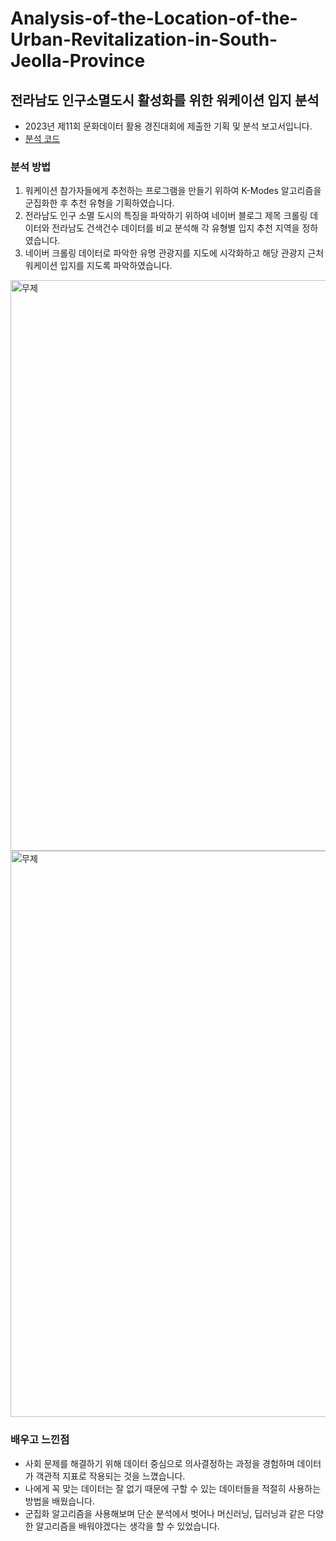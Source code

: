 # Analysis-of-the-Location-of-the-Urban-Revitalization-in-South-Jeolla-Province
## 전라남도 인구소멸도시 활성화를 위한 워케이션 입지 분석
* 2023년 제11회 문화데이터 활용 경진대회에 제출한 기획 및 분석 보고서입니다.
* [분석 코드](https://drive.google.com/file/d/1FLNbXnO_y69HzHWMoBnxvsB3cyVWnvhu/view?usp=sharing)

### 분석 방법
1. 워케이션 참가자들에게 추천하는 프로그램을 만들기 위하여 K-Modes 알고리즘을 군집화한 후 추천 유형을 기획하였습니다.
2. 전라남도 인구 소멸 도시의 특징을 파악하기 위하여 네이버 블로그 제목 크롤링 데이터와 전라남도 건색건수 데이터를 비교 분석해 각 유형별 입지 추천 지역을 정하였습니다.
3. 네이버 크롤링 데이터로 파악한 유명 관광지를 지도에 시각화하고 해당 관광지 근처 워케이션 입지를 지도록 파악하였습니다.

<img width="913" alt="무제" src="https://github.com/shinala0602/Analysis-of-the-Location-of-the-Urban-Revitalization-in-South-Jeolla-Province/assets/59050396/9255510f-7985-42e9-9150-e8a01a91817a">

<img width="906" alt="무제" src="https://github.com/shinala0602/Analysis-of-the-Location-of-the-Urban-Revitalization-in-South-Jeolla-Province/assets/59050396/4f496f96-5f45-4e33-8d1d-e9e7fa28ad7b">

### 배우고 느낀점  
* 사회 문제를 해결하기 위해 데이터 중심으로 의사결정하는 과정을 경험하며 데이터가 객관적 지표로 작용되는 것을 느꼈습니다.
* 나에게 꼭 맞는 데이터는 잘 없기 때문에 구할 수 있는 데이터들을 적절히 사용하는 방법을 배웠습니다.
* 군집화 알고리즘을 사용해보며 단순 분석에서 벗어나 머신러닝, 딥러닝과 같은 다양한 알고리즘을 배워야겠다는 생각을 할 수 있었습니다.
